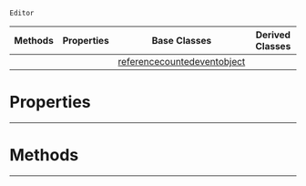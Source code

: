  `Editor`

|Methods|Properties|Base Classes|Derived Classes|
|---|---|---|---|
| | |[referencecountedeventobject](https://github.com/ArendDanielek/ZeroDocsTest/blob/master/code_reference/class_reference/referencecountedeventobject.markdown)| |


 #  Properties


---  
 #  Methods


---  
 
  
  
  
  
  
  
  

 